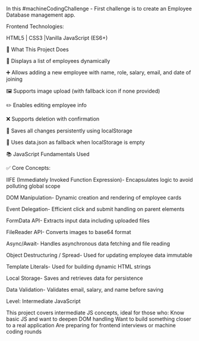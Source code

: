 In this #machineCodingChallenge - First challenge is to create an Employee Database management app.

Frontend Technologies:

HTML5 | CSS3 |Vanilla JavaScript (ES6+)


🚀 What This Project Does

🧑 Displays a list of employees dynamically

➕ Allows adding a new employee with name, role, salary, email, and date of joining

🖼️ Supports image upload (with fallback icon if none provided)

✏️ Enables editing employee info

❌ Supports deletion with confirmation

💾 Saves all changes persistently using localStorage

🔁 Uses data.json as fallback when localStorage is empty


📚 JavaScript Fundamentals Used

✅ Core Concepts:

IIFE (Immediately Invoked Function Expression)-	Encapsulates logic to avoid polluting global scope

DOM Manipulation-	Dynamic creation and rendering of employee cards

Event Delegation-	Efficient click and submit handling on parent elements

FormData API-	Extracts input data including uploaded files

FileReader API-	Converts images to base64 format

Async/Await-	Handles asynchronous data fetching and file reading

Object Destructuring / Spread-	Used for updating employee data immutable

Template Literals-	Used for building dynamic HTML strings

Local Storage-	Saves and retrieves data for persistence

Data Validation-	Validates email, salary, and name before saving



Level: Intermediate JavaScript

This project covers intermediate JS concepts, ideal for those who:
Know basic JS and want to deepen DOM handling
Want to build something closer to a real application
Are preparing for frontend interviews or machine coding rounds

